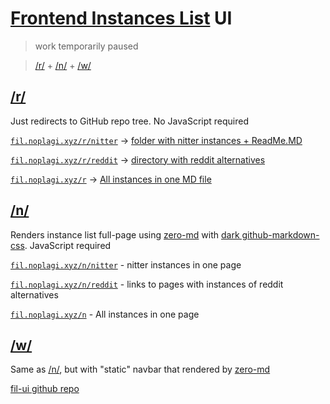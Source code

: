 # [Frontend Instances List](https://github.com/NoPlagiarism/frontend-instances-list) UI

> work temporarily paused

> [/r/](https://fil.noplagi.xyz/r/) + [/n/](https://fil.noplagi.xyz/n/) + [/w/](https://fil.noplagi.xyz/w/)

## [/r/](https://fil.noplagi.xyz/r/)
Just redirects to GitHub repo tree. No JavaScript required

[`fil.noplagi.xyz/r/nitter`](https://fil.noplagi.xyz/r/nitter) -> [folder with nitter instances + ReadMe.MD](https://github.com/NoPlagiarism/frontend-instances-list/tree/master/instances/twitter/nitter)

[`fil.noplagi.xyz/r/reddit`](https://fil.noplagi.xyz/r/reddit) -> [directory with reddit alternatives](https://github.com/NoPlagiarism/frontend-instances-list/tree/master/instances/reddit)

[`fil.noplagi.xyz/r`](https://fil.noplagi.xyz/r/) -> [All instances in one MD file](https://github.com/NoPlagiarism/frontend-instances-list/tree/master/instances/all.md)


## [/n/](https://fil.noplagi.xyz/n/)
Renders instance list full-page using [zero-md](https://github.com/zerodevx/zero-md) with [dark github-markdown-css](https://github.com/hyrious/github-markdown-css). JavaScript required

[`fil.noplagi.xyz/n/nitter`](https://fil.noplagi.xyz/n/nitter) - nitter instances in one page

[`fil.noplagi.xyz/n/reddit`](https://fil.noplagi.xyz/n/reddit) - links to pages with instances of reddit alternatives

[`fil.noplagi.xyz/n`](https://fil.noplagi.xyz/n) - All instances in one page


## [/w/](https://fil.noplagi.xyz/w/)
Same as [/n/](https://fil.noplagi.xyz/n/), but with "static" navbar that rendered by [zero-md](https://github.com/zerodevx/zero-md)


[fil-ui github repo](https://github.com/NoPlagiarism/fil-ui)
